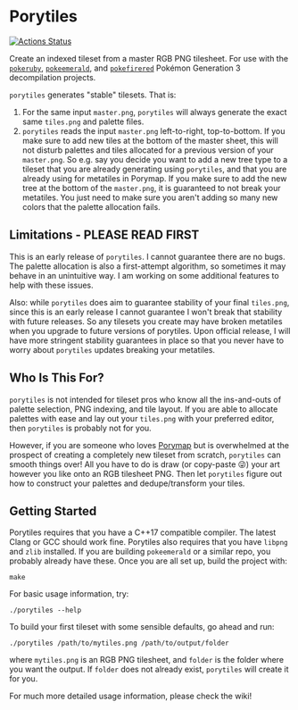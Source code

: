 # Porytiles

[![Actions Status](https://github.com/grunt-lucas/porytiles/workflows/Build%20Porytiles/badge.svg)](https://github.com/grunt-lucas/porytiles/actions)

Create an indexed tileset from a master RGB PNG tilesheet. For use with
the [`pokeruby`](https://github.com/pret/pokeruby), [`pokeemerald`](https://github.com/pret/pokeemerald), and
[`pokefirered`](https://github.com/pret/pokefirered) Pokémon Generation 3 decompilation
projects.

`porytiles` generates "stable" tilesets. That is:

1. For the same input `master.png`, `porytiles` will always generate the exact same `tiles.png` and palette files.
2. `porytiles` reads the input `master.png` left-to-right, top-to-bottom. If you make sure to add new tiles at the
   bottom of the master sheet, this will not disturb palettes and tiles allocated for a previous version of
   your `master.png`. So e.g. say you decide you want to add a new tree type to a tileset that you are already
   generating using `porytiles`, and that you are already using for metatiles in Porymap. If you make sure to add the
   new tree at the bottom of the `master.png`, it is guaranteed to not break your metatiles. You just need to make sure
   you aren't adding so many new colors that the palette allocation fails.

## Limitations - PLEASE READ FIRST

This is an early release of `porytiles`. I cannot guarantee there are no bugs. The palette allocation is also a
first-attempt algorithm, so sometimes it may behave in an unintuitive way. I am working on some additional features to
help with these issues.

Also: while `porytiles` does aim to guarantee stability of your final `tiles.png`, since this is an early release I
cannot guarantee I won't break that stability with future releases. So any tilesets you create may have broken metatiles
when you upgrade to future versions of porytiles. Upon official release, I will have more stringent stability guarantees
in place so that you never have to worry about `porytiles` updates breaking your metatiles.

## Who Is This For?

`porytiles` is not intended for tileset pros who know all the ins-and-outs of palette selection, PNG indexing, and tile
layout. If you are able to allocate palettes with ease and lay out your `tiles.png` with your preferred editor, then
`porytiles` is probably not for you.

However, if you are someone who loves [Porymap](https://github.com/huderlem/porymap) but is overwhelmed at the
prospect of creating a completely new tileset from scratch, `porytiles` can smooth things over! All you have to do is
draw (or copy-paste 😜) your art however you like onto an RGB tilesheet PNG. Then let `porytiles` figure out how to
construct your palettes and dedupe/transform your tiles.

## Getting Started

Porytiles requires that you have a C++17 compatible compiler. The latest Clang or GCC should work fine. Porytiles also
requires that you have `libpng` and `zlib` installed. If you are building `pokeemerald` or a similar repo, you probably
already have these. Once you are all set up, build the project with:

```shell
make
```

For basic usage information, try:

```shell
./porytiles --help
```

To build your first tileset with some sensible defaults, go ahead and run:

```shell
./porytiles /path/to/mytiles.png /path/to/output/folder
```

where `mytiles.png` is an RGB PNG tilesheet, and `folder` is the folder where you want the output. If `folder` does not
already exist, `porytiles` will create it for you.

For much more detailed usage information, please check the wiki!

